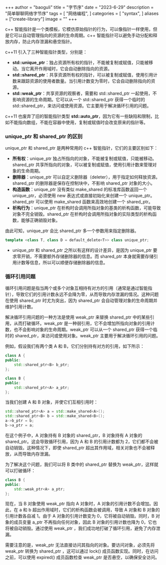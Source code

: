 +++
author = "baoguli"
title = "字节序"
date = "2023-6-29"
description = "简单聊聊网络字节序"
tags = [
    "网络编程",
]
categories = [
    "syntax",
]
aliases = ["create-library"]
image = ""
+++  


c++ 智能指针是一个类模板，它模仿原始指针的行为，可以像指针一样使用，但是它可以自动管理指向的资源的生命周期。c++ 智能指针可以避免手动分配和释放内存，防止内存泄漏和悬空指针。

c++11 引入了三种智能指针类型，分别是：

- **std::unique_ptr<T>**：独占资源所有权的指针，不能被复制或赋值，只能被移动。当它离开作用域时，它会自动删除指向的资源。
- **std::shared_ptr<T>**：共享资源所有权的指针，可以被复制或赋值，使用引用计数来跟踪资源的使用者数量。当引用计数变为零时，它会自动删除指向的资源。
- **std::weak_ptr<T>**：共享资源的观察者，需要和 std::shared_ptr 一起使用，不影响资源的生命周期。它可以从一个 std::shared_ptr 获得一个临时的 std::shared_ptr，来访问或使用资源。它主要用于解决循环引用的问题。

c++11 也废弃了旧的智能指针类型 **std::auto_ptr<T>**，因为它有一些缺陷和限制，比如不能指向数组，不能在容器中使用，复制或赋值时会改变原来的指针等。

### unique_ptr 和 shared_ptr 的区别

unique_ptr 和 shared_ptr 是两种常用的 c++ 智能指针，它们的主要区别如下：

- **所有权**：unique_ptr 独占所指向的对象，不能被复制或赋值，只能被移动。shared_ptr 共享所指向的对象，可以被复制或赋值，使用引用计数来管理对象的生命周期。
- **删除器**：unique_ptr 可以自定义删除器（deleter），用于指定如何释放资源。shared_ptr 的删除器是保存在控制块中，不影响 shared_ptr 对象的大小。
- **构造函数**：unique_ptr 没有类似 make_shared 的标准库函数返回一个 unique_ptr，必须使用 new 表达式或直接初始化来创建一个 unique_ptr。shared_ptr 可以使用 make_shared 函数来高效地创建一个 shared_ptr。
- **析构行为**：unique_ptr 在析构时会调用所指对象的基类的析构函数，可能导致对象不完全销毁。shared_ptr 在析构时会调用所指对象的实际类型的析构函数，能够正确销毁对象。


由此可知，unique_ptr 会比 shared_ptr 多一个参数用来指定删除器。

```cpp
template <class T, class D = default_delete<T>> class unique_ptr;
```

- unique_ptr 和 shared_ptr 之所以有这样的设计差异，是因为 unique_ptr 要求零开销，不需要额外存储删除器的信息。而 shared_ptr 本身就需要存储引用计数等信息，所以可以顺便存储删除器的信息。

### 循环引用问题

循环引用问题是指当两个或多个对象互相持有对方的引用（通常是通过智能指针），导致它们的引用计数永远不会降为零，从而导致内存泄漏的情况。这种问题在使用 shared_ptr 时尤为突出，因为 shared_ptr 会自动管理对象的生命周期并维护引用计数。

解决循环引用问题的一种方法是使用 weak_ptr 来替换 shared_ptr 中的某些引用，从而打破循环。weak_ptr 是一种弱引用，它不会增加所指向对象的引用计数，也不会影响对象的生命周期。weak_ptr 可以从一个 shared_ptr 获得一个临时的 shared_ptr，来访问或使用对象。weak_ptr 主要用于解决循环引用的问题。

例如，假设我们有两个类 A 和 B，它们分别持有对方的引用，如下所示：

```cpp
class A {
public:
    std::shared_ptr<B> b_ptr;
};

class B {
public:
    std::shared_ptr<A> a_ptr;
};
```

当我们创建 A 和 B 对象，并使它们互相引用时：

```cpp
std::shared_ptr<A> a = std::make_shared<A>();
std::shared_ptr<B> b = std::make_shared<B>();
a->b_ptr = b;
b->a_ptr = a;
```

在这个例子中，A 对象持有 B 对象的 shared_ptr，B 对象持有 A 对象的 shared_ptr。这会导致循环引用，因为 A 和 B 的引用计数都为 2，它们都不会被自动销毁。这种情况下，即使 shared_ptr 超出其作用域，相关对象也不会被释放，从而导致内存泄漏。

为了解决这个问题，我们可以将 B 类中的 shared_ptr<A> 替换为 weak_ptr<A>，这样就可以打破循环：

```cpp
class B {
public:
    std::weak_ptr<A> a_ptr;
};
```

现在，当 B 对象使用 weak_ptr 指向 A 对象时，A 对象的引用计数不会增加。因此，在 a 和 b 超出作用域时，它们的析构函数会被调用，导致 A 对象和 B 对象的引用计数各自减 1。由于 A 对象的引用计数变为 0，它将被自动销毁。同时，B 对象的成员变量 a_ptr 不再指向任何对象，因此 B 对象的引用计数也降为 0，它也将被自动销毁。通过使用 weak_ptr ，我们成功地打破了循环引用，避免了内存泄漏。

需要注意的是，weak_ptr 无法直接访问其指向的对象。要访问对象，必须先将 weak_ptr 转换为 shared_ptr ，这可以通过 lock() 成员函数实现。同时，在访问之前，可以使用 expired() 成员函数检查 weak_ptr 是否悬空，以确保安全访问。

